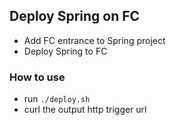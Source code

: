 ## Deploy Spring on FC
  - Add FC entrance to Spring project
  - Deploy Spring to FC

### How to use
  - run `./deploy.sh`
  - curl the output http trigger url
